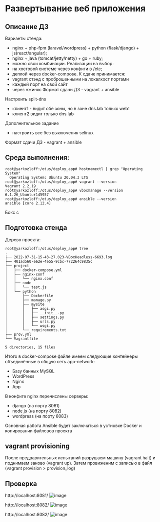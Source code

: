 # Развертывание веб приложения
## Описание ДЗ
Варианты стенда:
- nginx + php-fpm (laravel/wordpress) + python (flask/django) + js(react/angular);
- nginx + java (tomcat/jetty/netty) + go + ruby;
- можно свои комбинации.
Реализации на выбор:
- на хостовой системе через конфиги в /etc;
- деплой через docker-compose.
К сдаче принимается:
- vagrant стэнд с проброшенными на локалхост портами
- каждый порт на свой сайт
- через нжинкс
Формат сдачи ДЗ - vagrant + ansible

Настроить split-dns
- клиент1 - видит обе зоны, но в зоне dns.lab только web1
- клиент2 видит только dns.lab

Дополнительное задание
* настроить все без выключения selinux

Формат сдачи ДЗ - vagrant + ansible

## Среда выполнения:
```
root@yarkozloff:/otus/deploy_app# hostnamectl | grep "Operating System"
  Operating System: Ubuntu 20.04.3 LTS
root@yarkozloff:/otus/deploy_app# vagrant --version
Vagrant 2.2.19
root@yarkozloff:/otus/deploy_app# vboxmanage --version
6.1.26_Ubuntur145957
root@yarkozloff:/otus/deploy_app# ansible --version
ansible [core 2.12.4]
```
Бокс с 
## Подготовка стенда
Дерево проекта:
```
root@yarkozloff:/otus/deploy_app# tree
.
├── 2022-07-31-15-43-27.023-VBoxHeadless-6693.log
├── 401ad560-e62e-4e55-9cbc-772264c9835c
├── project
│   ├── docker-compose.yml
│   ├── nginx-conf
│   │   └── nginx.conf
│   ├── node
│   │   └── test.js
│   └── python
│       ├── Dockerfile
│       ├── manage.py
│       ├── mysite
│       │   ├── asgi.py
│       │   ├── __init__.py
│       │   ├── settings.py
│       │   ├── urls.py
│       │   └── wsgi.py
│       └── requirements.txt
├── prov.yml
└── Vagrantfile

5 directories, 15 files
```
Итого в docker-compose файле имеем следующие контейнеры объединённые в общую сеть app-network:
- Базу банных MySQL
- WordPress
- Nginx
- App

В конфиге nginx перечислены серверы:
- django (на порту 8081)
- node.js (на порту 8082)
- wordpress (на порту 8083)

Основная работа Ansible будет заключаться в устновке Docker и копировании файловов проекта

## vagrant provisioning
После предварительных испытаний разрушаем машину (vagrant halt) и поднимаем заново (vagrant up). Затем провиженим с записью в файл (vagrant provision > provision_log)

## Проверка
http://localhost:8081/
![image](https://user-images.githubusercontent.com/69105791/182040947-7e1507dd-6022-4592-8a19-288cc972fa45.png)

http://localhost:8082/
![image](https://user-images.githubusercontent.com/69105791/182040966-4a49c7d1-39aa-4acb-9b22-fa5a7dbbda47.png)

http://localhost:8082/
![image](https://user-images.githubusercontent.com/69105791/182041003-23e014e3-0852-4d02-b902-405209fd0cd0.png)
